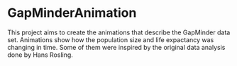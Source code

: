 # GapMinderAnimation
This project aims to create the animations that describe the GapMinder data set. Animations show how the population size and life expactancy was changing in time. Some of them were inspired by the original data analysis done by Hans Rosling.

